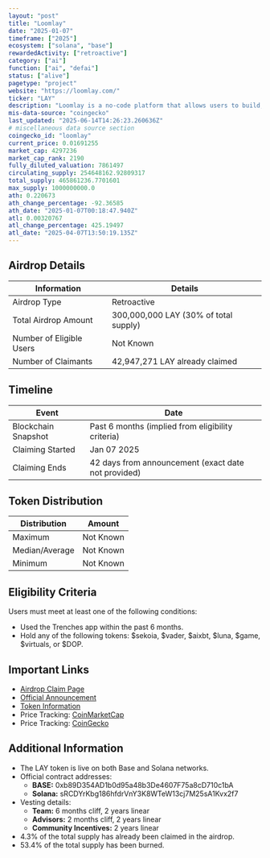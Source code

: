 ```yaml
---
layout: "post"
title: "Loomlay"
date: "2025-01-07"
timeframe: ["2025"]
ecosystem: ["solana", "base"]
rewardedActivity: ["retroactive"]
category: ["ai"]
function: ["ai", "defai"]
status: ["alive"]
pagetype: "project"
website: "https://loomlay.com/"
ticker: "LAY"
description: "Loomlay is a no-code platform that allows users to build, launch, and connect autonomous AI agents for collaboration."
mis-data-source: "coingecko"
last_updated: "2025-06-14T14:26:23.260636Z"
# miscellaneous data source section
coingecko_id: "loomlay"
current_price: 0.01691255
market_cap: 4297236
market_cap_rank: 2190
fully_diluted_valuation: 7861497
circulating_supply: 254648162.92809317
total_supply: 465861236.7701601
max_supply: 1000000000.0
ath: 0.220673
ath_change_percentage: -92.36585
ath_date: "2025-01-07T00:18:47.940Z"
atl: 0.00320767
atl_change_percentage: 425.19497
atl_date: "2025-04-07T13:50:19.135Z"
---
```


## Airdrop Details

| Information              | Details                               |
| ------------------------ | ------------------------------------- |
| Airdrop Type             | Retroactive                         |
| Total Airdrop Amount     | 300,000,000 LAY (30% of total supply) |
| Number of Eligible Users | Not Known                             |
| Number of Claimants      | 42,947,271 LAY already claimed        |

## Timeline

| Event               | Date                                                |
| ------------------- | --------------------------------------------------- |
| Blockchain Snapshot | Past 6 months (implied from eligibility criteria)   |
| Claiming Started    | Jan 07 2025                                         |
| Claiming Ends       | 42 days from announcement (exact date not provided) |

## Token Distribution

| Distribution   | Amount    |
| -------------- | --------- |
| Maximum        | Not Known |
| Median/Average | Not Known |
| Minimum        | Not Known |

## Eligibility Criteria

Users must meet at least one of the following conditions:

- Used the Trenches app within the past 6 months.
- Hold any of the following tokens: $sekoia, $vader, $aixbt, $luna, $game, $virtuals, or $DOP.

## Important Links

- [Airdrop Claim Page](http://loomlay.com/claim)
- [Official Announcement](https://x.com/loomlayai/status/1874065758080180269)
- [Token Information](https://dev.loomlay.com/tokens/lay-token)
- Price Tracking: [CoinMarketCap](https://coinmarketcap.com/currencies/loomlay)
- Price Tracking: [CoinGecko](https://www.coingecko.com/en/coins/loomlay)

## Additional Information

- The LAY token is live on both Base and Solana networks.
- Official contract addresses:
  - **BASE:** 0xb89D354AD1b0d95a48b3De4607F75a8cD710c1bA
  - **Solana:** sRCDYrKbg186hfdrVnY3K8WTeW13cj7M25sA1Kvx2f7
- Vesting details:
  - **Team:** 6 months cliff, 2 years linear
  - **Advisors:** 2 months cliff, 2 years linear
  - **Community Incentives:** 2 years linear
- 4.3% of the total supply has already been claimed in the airdrop.
- 53.4% of the total supply has been burned.